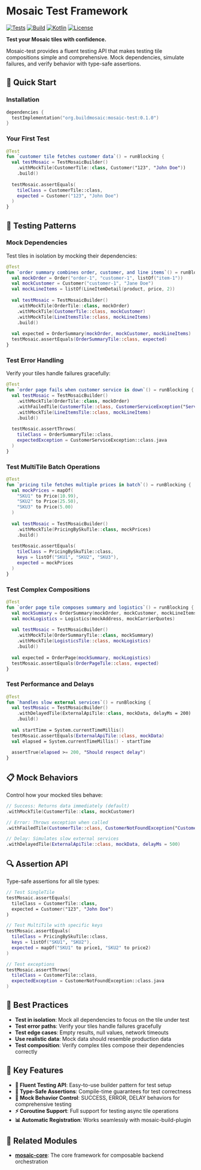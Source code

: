 # Mosaic Test Framework

[![Tests](https://github.com/Nick-Abbott/Mosaic/workflows/Test%20Badge/badge.svg)](https://github.com/Nick-Abbott/Mosaic/actions?query=workflow%3A%22Test+Badge%22)
[![Build](https://github.com/Nick-Abbott/Mosaic/workflows/Build%20Badge/badge.svg)](https://github.com/Nick-Abbott/Mosaic/actions?query=workflow%3A%22Build+Badge%22)
[![Kotlin](https://img.shields.io/badge/kotlin-2.2.0-blue.svg)](https://kotlinlang.org)
[![License](https://img.shields.io/badge/license-Apache%202.0-blue.svg)](LICENSE)

**Test your Mosaic tiles with confidence.**

Mosaic-test provides a fluent testing API that makes testing tile compositions simple and comprehensive. Mock dependencies, simulate failures, and verify behavior with type-safe assertions.

## 🚀 **Quick Start**

### **Installation**

```kotlin
dependencies {
  testImplementation("org.buildmosaic:mosaic-test:0.1.0")
}
```

### **Your First Test**

```kotlin
@Test
fun `customer tile fetches customer data`() = runBlocking {
  val testMosaic = TestMosaicBuilder()
    .withMockTile(CustomerTile::class, Customer("123", "John Doe"))
    .build()
  
  testMosaic.assertEquals(
    tileClass = CustomerTile::class,
    expected = Customer("123", "John Doe")
  )
}
```

## 🧪 **Testing Patterns**

### **Mock Dependencies**

Test tiles in isolation by mocking their dependencies:

```kotlin
@Test
fun `order summary combines order, customer, and line items`() = runBlocking {
  val mockOrder = Order("order-1", "customer-1", listOf("item-1"))
  val mockCustomer = Customer("customer-1", "Jane Doe")
  val mockLineItems = listOf(LineItemDetail(product, price, 2))
  
  val testMosaic = TestMosaicBuilder()
    .withMockTile(OrderTile::class, mockOrder)
    .withMockTile(CustomerTile::class, mockCustomer)
    .withMockTile(LineItemsTile::class, mockLineItems)
    .build()
  
  val expected = OrderSummary(mockOrder, mockCustomer, mockLineItems)
  testMosaic.assertEquals(OrderSummaryTile::class, expected)
}
```

### **Test Error Handling**

Verify your tiles handle failures gracefully:

```kotlin
@Test
fun `order page fails when customer service is down`() = runBlocking {
  val testMosaic = TestMosaicBuilder()
    .withMockTile(OrderTile::class, mockOrder)
    .withFailedTile(CustomerTile::class, CustomerServiceException("Service unavailable"))
    .withMockTile(LineItemsTile::class, mockLineItems)
    .build()
  
  testMosaic.assertThrows(
    tileClass = OrderSummaryTile::class,
    expectedException = CustomerServiceException::class.java
  )
}
```

### **Test MultiTile Batch Operations**

```kotlin
@Test
fun `pricing tile fetches multiple prices in batch`() = runBlocking {
  val mockPrices = mapOf(
    "SKU1" to Price(10.99),
    "SKU2" to Price(25.50),
    "SKU3" to Price(5.00)
  )
  
  val testMosaic = TestMosaicBuilder()
    .withMockTile(PricingBySkuTile::class, mockPrices)
    .build()
  
  testMosaic.assertEquals(
    tileClass = PricingBySkuTile::class,
    keys = listOf("SKU1", "SKU2", "SKU3"),
    expected = mockPrices
  )
}
```

### **Test Complex Compositions**

```kotlin
@Test
fun `order page tile composes summary and logistics`() = runBlocking {
  val mockSummary = OrderSummary(mockOrder, mockCustomer, mockLineItems)
  val mockLogistics = Logistics(mockAddress, mockCarrierQuotes)
  
  val testMosaic = TestMosaicBuilder()
    .withMockTile(OrderSummaryTile::class, mockSummary)
    .withMockTile(LogisticsTile::class, mockLogistics)
    .build()
  
  val expected = OrderPage(mockSummary, mockLogistics)
  testMosaic.assertEquals(OrderPageTile::class, expected)
}
```

### **Test Performance and Delays**

```kotlin
@Test
fun `handles slow external services`() = runBlocking {
  val testMosaic = TestMosaicBuilder()
    .withDelayedTile(ExternalApiTile::class, mockData, delayMs = 200)
    .build()
  
  val startTime = System.currentTimeMillis()
  testMosaic.assertEquals(ExternalApiTile::class, mockData)
  val elapsed = System.currentTimeMillis() - startTime
  
  assertTrue(elapsed >= 200, "Should respect delay")
}
```

## 📋 **Mock Behaviors**

Control how your mocked tiles behave:

```kotlin
// Success: Returns data immediately (default)
.withMockTile(CustomerTile::class, mockCustomer)

// Error: Throws exception when called
.withFailedTile(CustomerTile::class, CustomerNotFoundException("Customer not found"))

// Delay: Simulates slow external services
.withDelayedTile(ExternalApiTile::class, mockData, delayMs = 500)
```

## 🔍 **Assertion API**

Type-safe assertions for all tile types:

```kotlin
// Test SingleTile
testMosaic.assertEquals(
  tileClass = CustomerTile::class,
  expected = Customer("123", "John Doe")
)

// Test MultiTile with specific keys
testMosaic.assertEquals(
  tileClass = PricingBySkuTile::class,
  keys = listOf("SKU1", "SKU2"),
  expected = mapOf("SKU1" to price1, "SKU2" to price2)
)

// Test exceptions
testMosaic.assertThrows(
  tileClass = CustomerTile::class,
  expectedException = CustomerNotFoundException::class.java
)
```

## 🎯 **Best Practices**

- **Test in isolation**: Mock all dependencies to focus on the tile under test
- **Test error paths**: Verify your tiles handle failures gracefully
- **Test edge cases**: Empty results, null values, network timeouts
- **Use realistic data**: Mock data should resemble production data
- **Test composition**: Verify complex tiles compose their dependencies correctly

## 🌟 **Key Features**

- **🧪 Fluent Testing API**: Easy-to-use builder pattern for test setup
- **🎯 Type-Safe Assertions**: Compile-time guarantees for test correctness
- **🔄 Mock Behavior Control**: SUCCESS, ERROR, DELAY behaviors for comprehensive testing
- **⚡ Coroutine Support**: Full support for testing async tile operations
- **📊 Automatic Registration**: Works seamlessly with mosaic-build-plugin

## 🔗 **Related Modules**

- **[mosaic-core](../mosaic-core/README.md)**: The core framework for composable backend orchestration
